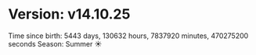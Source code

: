 # Version: v14.10.25
Time since birth: 5443 days, 130632 hours, 7837920 minutes, 470275200 seconds
Season: Summer ☀️
